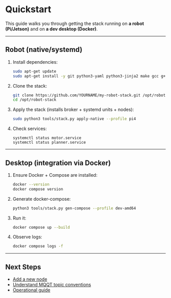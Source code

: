 # Quickstart

This guide walks you through getting the stack running on **a robot (Pi/Jetson)** and on **a dev desktop (Docker)**.

---

## Robot (native/systemd)

1. Install dependencies:
   ```bash
   sudo apt-get update
   sudo apt-get install -y git python3-yaml python3-jinja2 make gcc g++
   ```
1. Clone the stack:
   ```bash
   git clone https://github.com/YOURNAME/my-robot-stack.git /opt/robot-stack
   cd /opt/robot-stack
   ```
1. Apply the stack (installs broker + systemd units + nodes):
   ```bash
   sudo python3 tools/stack.py apply-native --profile pi4
   ```
1. Check services:
   ```
   systemctl status motor.service
   systemctl status planner.service
   ```

---

## Desktop (integration via Docker)

1. Ensure Docker + Compose are installed:
   ```bash
   docker --version
   docker compose version
   ```
1. Generate docker-compose:
   ```bash
   python3 tools/stack.py gen-compose --profile dev-amd64
   ```
1. Run it:
   ```bash
   docker compose up --build
   ```
1. Observe logs:
   ```bash
   docker compose logs -f
   ```

---

## Next Steps

- [Add a new node](node_contract.md)
- [Understand MQQT topic conventions](ipc_conventions.md)
- [Operational guide](ops.md)
